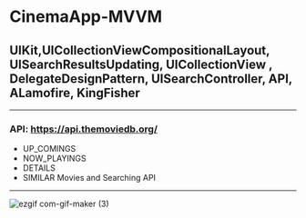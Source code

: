 # CinemaApp-MVVM
## UIKit,UICollectionViewCompositionalLayout, UISearchResultsUpdating, UICollectionView , DelegateDesignPattern, UISearchController, API, ALamofire, KingFisher
____________________
### API:  https://api.themoviedb.org/
- UP_COMINGS
- NOW_PLAYINGS
- DETAILS 
- SIMILAR Movies and Searching API
____________________

![ezgif com-gif-maker (3)](https://user-images.githubusercontent.com/13710309/160560935-8cd9f78d-65a3-4e77-9a5e-4facc8c25b7a.gif)
